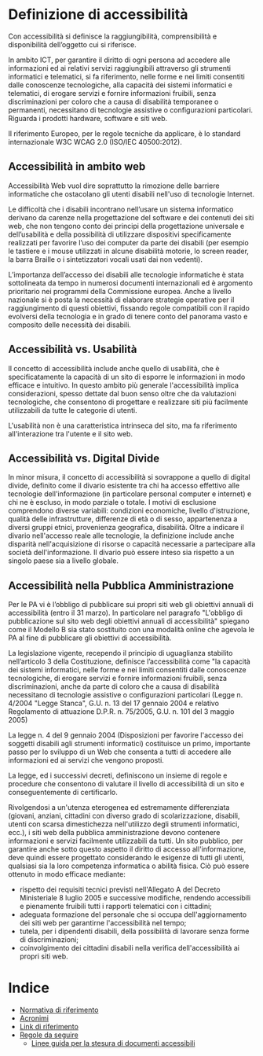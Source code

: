 # Definizione di accessibilità

Con accessibilità si definisce la raggiungibilità, comprensibilità e disponibilità dell’oggetto cui si riferisce.

In ambito ICT, per garantire il diritto di ogni persona ad accedere alle informazioni ed ai relativi servizi raggiungibili attraverso gli strumenti informatici e telematici, si fa riferimento, nelle forme e nei limiti consentiti dalle conoscenze tecnologiche, alla capacità dei sistemi informatici e telematici, di erogare servizi e fornire informazioni fruibili, senza discriminazioni per coloro che a causa di disabilità temporanee o permanenti, necessitano di tecnologie assistive o configurazioni particolari. Riguarda i prodotti hardware, software e siti web.

Il riferimento Europeo, per le regole tecniche da applicare, è lo standard internazionale W3C WCAG 2.0 (ISO/IEC 40500:2012).

## Accessibilità in ambito web

Accessibilità Web vuol dire soprattutto la rimozione delle barriere informatiche che ostacolano gli utenti disabili nell'uso di tecnologie Internet.

Le difficoltà che i disabili incontrano nell’usare un sistema informatico derivano da carenze nella progettazione del software e dei contenuti dei siti web, che non tengono conto dei principi della progettazione universale e dell’usabilità e della possibilità di utilizzare dispositivi specificamente realizzati per favorire l’uso dei computer da parte dei disabili (per esempio le tastiere e i mouse utilizzati in alcune disabilità motorie, lo screen reader, la barra Braille o i sintetizzatori vocali usati dai non vedenti).

L’importanza dell’accesso dei disabili alle tecnologie informatiche è stata sottolineata da tempo in numerosi documenti internazionali ed è argomento prioritario nei programmi della Commissione europea. Anche a livello nazionale si è posta la necessità di elaborare strategie operative per il raggiungimento di questi obiettivi, fissando regole compatibili con il rapido evolversi della tecnologia e in grado di tenere conto del panorama vasto e composito delle necessità dei disabili.

## Accessibilità vs. Usabilità

Il concetto di accessibilità include anche quello di usabilità, che è specificatamente la capacità di un sito di esporre le informazioni in modo efficace e intuitivo. In questo ambito più generale l'accessibilità implica considerazioni, spesso dettate dal buon senso oltre che da valutazioni tecnologiche, che consentono di progettare e realizzare siti più facilmente utilizzabili da tutte le categorie di utenti.

L'usabilità non è una caratteristica intrinseca del sito, ma fa riferimento all'interazione tra l'utente e il sito web.

## Accessibilità vs. Digital Divide

In minor misura, il concetto di accessibilità si sovrappone a quello di digital divide, definito come il divario esistente tra chi ha accesso effettivo alle tecnologie dell'informazione (in particolare personal computer e internet) e chi ne è escluso, in modo parziale o totale. I motivi di esclusione comprendono diverse variabili: condizioni economiche, livello d'istruzione, qualità delle infrastrutture, differenze di età o di sesso, appartenenza a diversi gruppi etnici, provenienza geografica, disabilità. Oltre a indicare il divario nell'accesso reale alle tecnologie, la definizione include anche disparità nell'acquisizione di risorse o capacità necessarie a partecipare alla società dell'informazione. Il divario può essere inteso sia rispetto a un singolo paese sia a livello globale.

## Accessibilità nella Pubblica Amministrazione

Per le PA vi è l’obbligo di pubblicare sui propri siti web gli obiettivi annuali di accessibilità (entro il 31 marzo).
In particolare nel paragrafo "L'obbligo di pubblicazione sul sito web degli obiettivi annuali di accessibilità" spiegano come il Modello B sia stato sostituito con una modalità online che agevola le PA al fine di pubblicare gli obiettivi di accessibilità.

La legislazione vigente, recependo il principio di uguaglianza stabilito nell’articolo 3 della Costituzione, definisce l’accessibilità come "la capacità dei sistemi informatici, nelle forme e nei limiti consentiti dalle conoscenze tecnologiche, di erogare servizi e fornire informazioni fruibili, senza discriminazioni, anche da parte di coloro che a causa di disabilità necessitano di tecnologie assistive o configurazioni particolari (Legge n. 4/2004 "Legge Stanca", G.U. n. 13 del 17 gennaio 2004 e relativo Regolamento di attuazione D.P.R. n. 75/2005, G.U. n. 101 del 3 maggio 2005)

La legge n. 4 del 9 gennaio 2004 (Disposizioni per favorire l'accesso dei soggetti disabili agli strumenti informatici) costituisce un primo, importante passo per lo sviluppo di un Web che consenta a tutti di accedere alle informazioni ed ai servizi che vengono proposti.

La legge, ed i successivi decreti, definiscono un insieme di regole e procedure che consentono di valutare il livello di accessibilità di un sito e conseguentemente di certificarlo.

Rivolgendosi a un'utenza eterogenea ed estremamente differenziata (giovani, anziani, cittadini con diverso grado di scolarizzazione, disabili, utenti con scarsa dimestichezza nell'utilizzo degli strumenti informatici, ecc.), i siti web della pubblica amministrazione devono contenere informazioni e servizi facilmente utilizzabili da tutti. Un sito pubblico, per garantire anche sotto questo aspetto il diritto di accesso all'informazione, deve quindi essere progettato considerando le esigenze di tutti gli utenti, qualsiasi sia la loro competenza informatica o abilità fisica. Ciò può essere ottenuto in modo efficace mediante:

* rispetto dei requisiti tecnici previsti nell'Allegato A del Decreto Ministeriale 8 luglio 2005 e successive modifiche, rendendo accessibili e pienamente fruibili tutti i rapporti telematici con i cittadini;
* adeguata formazione del personale che si occupa dell'aggiornamento dei siti web per garantirne l'accessibilità nel tempo;
* tutela, per i dipendenti disabili, della possibilità di lavorare senza forme di discriminazioni;
* coinvolgimento dei cittadini disabili nella verifica dell'accessibilità ai propri siti web.

# Indice

* [Normativa di riferimento](normativa.md)
* [Acronimi](acronimi.md)
* [Link di riferimento](link.md)
* [Regole da seguire](regole-da-seguire.md)
  * [Linee guida per la stesura di documenti accessibili](linee-guida-documenti.md)

